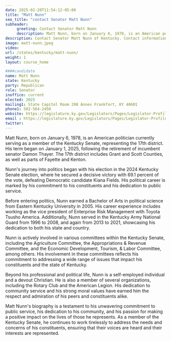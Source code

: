 ```yaml
---
date: 2025-02-20T11:54:12-05:00
title: "Matt Nunn"
seo_title: "contact Senator Matt Nunn"
subheader:
     greeting: Contact Senator Matt Nunn
     description: Matt Nunn, born on January 6, 1978, is an American politician currently serving as a member of the Kentucky Senate, representing the 17th district. His term began on January 1, 2025, following the retirement of incumbent senator Damon Thayer. The 17th district includes Grant and Scott Counties, as well as parts of Fayette and Kenton.
description: Contact Senator Matt Nunn of Kentucky. Contact information for Matt Nunn includes email address, phone number, and mailing address.
image: matt-nunn.jpeg
video:
url: /states/kentucky/matt-nunn/
weight: 1
layout: course_home

####candidate
name: Matt Nunn
state: Kentucky
party: Republican
role: Senator
inoffice: current
elected: 2025
mailing1: State Capitol Room 298 Annex Frankfort, KY 40601
phone1: 502-564-2450
website: https://legislature.ky.gov/Legislators/Pages/Legislator-Profile.aspx?DistrictNumber=117/
email : https://legislature.ky.gov/Legislators/Pages/Legislator-Profile.aspx?DistrictNumber=117/
twitter: 
---
```

Matt Nunn, born on January 6, 1978, is an American politician currently serving as a member of the Kentucky Senate, representing the 17th district. His term began on January 1, 2025, following the retirement of incumbent senator Damon Thayer. The 17th district includes Grant and Scott Counties, as well as parts of Fayette and Kenton.

Nunn's journey into politics began with his election in the 2024 Kentucky Senate election, where he secured a decisive victory with 69.1 percent of the vote, defeating Democratic candidate Kiana Fields. His political career is marked by his commitment to his constituents and his dedication to public service.

Before entering politics, Nunn earned a Bachelor of Arts in political science from Eastern Kentucky University in 2005. His career experience includes working as the vice president of Enterprise Risk Management with Toyota Tsusho America. Additionally, Nunn served in the Kentucky Army National Guard from 1996 to 2008, and again from 2013 to 2021, showcasing his dedication to both his state and country.

Nunn is actively involved in various committees within the Kentucky Senate, including the Agriculture Committee, the Appropriations & Revenue Committee, and the Economic Development, Tourism, & Labor Committee, among others. His involvement in these committees reflects his commitment to addressing a wide range of issues that impact his constituents and the state of Kentucky.

Beyond his professional and political life, Nunn is a self-employed individual and a devout Christian. He is also a member of several organizations, including the Rotary Club and the American Legion. His dedication to community service and his strong moral values have earned him the respect and admiration of his peers and constituents alike.

Matt Nunn's biography is a testament to his unwavering commitment to public service, his dedication to his community, and his passion for making a positive impact on the lives of those he represents. As a member of the Kentucky Senate, he continues to work tirelessly to address the needs and concerns of his constituents, ensuring that their voices are heard and their interests are represented.
